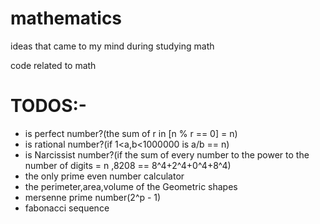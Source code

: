 # mathematics
ideas that came to my mind during studying math



code related to math

# TODOS:-
- is perfect number?(the sum of r in [n % r == 0] = n)
- is rational number?(if 1<a,b<1000000 is a/b == n)
- is Narcissist number?(if the sum of every number to the power to the number of digits = n ,8208 == 8^4+2^4+0^4+8^4)
- the only prime even number calculator
- the perimeter,area,volume of the Geometric shapes
- mersenne prime number(2^p - 1)
- fabonacci sequence
